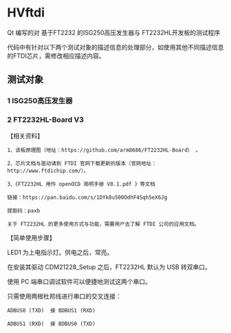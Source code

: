 # HVftdi

Qt 编写的对 基于FT2232 的ISG250高压发生器与 FT2232HL开发板的测试程序

代码中有针对以下两个测试对象的描述信息的处理部分，如使用其他不同描述信息的FTDI芯片，需修改相应描述内容。

## 测试对象

### 1 ISG250高压发生器

### 2 FT2232HL-Board V3

【相关资料】
    
    1、该板原理图（地址：https://github.com/arm8686/FT2232HL-Board） 。
    
    2、芯片文档与驱动请到 FTDI 官网下载更新的版本（官网地址：http://www.ftdichip.com/）。
    
    3、《FT2232HL 用作 openOCD 简明手册 V0.1.pdf 》等文档
    
    链接：https://pan.baidu.com/s/1DYk8u500OdhF4Sqh5eX6Jg
    
    提取码：paxb
    
    关于 FT2232HL 的更多使用方式与功能，需要用户去了解 FTDI 公司的应用文档。

【简单使用步骤】

LED1 为上电指示灯。供电之后，常亮。

在安装其驱动 CDM21228_Setup 之后，FT2232HL 默认为 USB 转双串口。

使用 PC 端串口调试软件可以便捷地测试这两个串口。

只需使用两根杜邦线进行串口的交叉连接：

    ADBUS0 (TXD)  接 BDBUS1 (RXD)
    
    ADBUS1 (RXD)  接 BDBUS0 (TXD)
